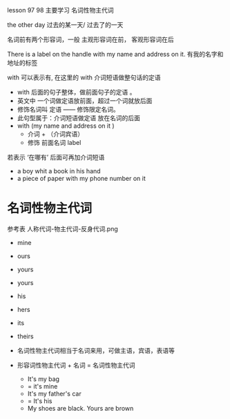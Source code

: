 lesson 97 98 主要学习 名词性物主代词

the other day 过去的某一天/ 过去了的一天

名词前有两个形容词，一般 主观形容词在前， 客观形容词在后

There is a label on the handle with my name and address on it. 有我的名字和地址的标签

with 可以表示有, 在这里的 with 介词短语做整句话的定语

- with 后面的句子整体，做前面句子的定语 。
- 英文中 一个词做定语放前面，超过一个词就放后面
- 修饰名词叫 定语 —— 修饰限定名词。
- 此句型属于：介词短语做定语 放在名词的后面
- with (my name and address on it )
  - 介词 + （介词宾语）
  - 修饰 前面名词 label

若表示 ‘在哪有’ 后面可再加介词短语

- a boy whit a book in his hand
- a piece of paper with my phone number on it

# 名词性物主代词

参考表 人称代词-物主代词-反身代词.png

- mine
- ours
- yours
- yours
- his
- hers
- its
- theirs

- 名词性物主代词相当于名词来用，可做主语，宾语，表语等
- 形容词性物主代词 + 名词 = 名词性物主代词
  - It's my bag
  - = it's mine
  - It's my father's car
  - = It's his
  - My shoes are black. Yours are brown
